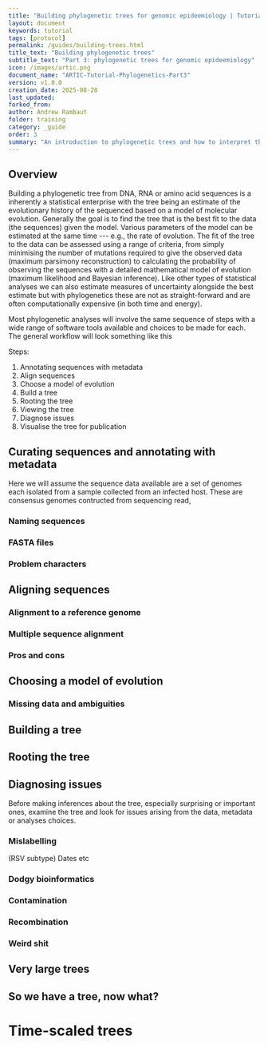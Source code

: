 ```yaml
---
title: "Building phylogenetic trees for genomic epideemiology | Tutorial | Phylogenetics"
layout: document
keywords: tutorial
tags: [protocol] 
permalink: /guides/building-trees.html
title_text: "Building phylogenetic trees"
subtitle_text: "Part 3: phylogenetic trees for genomic epideemiology"
icon: /images/artic.png
document_name: "ARTIC-Tutorial-Phylogenetics-Part3"
version: v1.0.0
creation_date: 2025-08-28
last_updated: 
forked_from: 
author: Andrew Rambaut
folder: training
category: _guide
order: 3
summary: "An introduction to phylogenetic trees and how to interpret them."
---
```


## Overview

Building a phylogenetic tree from DNA, RNA or amino acid sequences is a inherently a statistical enterprise with the tree being an estimate of the evolutionary history of the sequenced based on a model of molecular evolution. Generally the goal is to find the tree that is the best fit to the data (the sequences) given the model. Various parameters of the model can be estimated at the same time --- e.g., the rate of evolution. The fit of the tree to the data can be assessed using a range of criteria, from simply minimising the number of mutations required to give the observed data (maximum parsimony reconstruction) to calculating the probability of observing the sequences with a detailed mathematical model of evolution (maximum likelihood and Bayesian inference). Like other types of statistical analyses we can also estimate measures of uncertainty alongside the best estimate but with phylogenetics these are not as straight-forward and are often computationally expensive (in both time and energy).    

Most phylogenetic analyses will involve the same sequence of steps with a wide range of software tools available and choices to be made for each. The general workflow will look something like this

Steps:
1) Annotating sequences with metadata
2) Align sequences
3) Choose a model of evolution
4) Build a tree
5) Rooting the tree
6) Viewing the tree
6) Diagnose issues
7) Visualise the tree for publication

## Curating sequences and annotating with metadata

Here we will assume the sequence data available are a set of genomes each isolated from a sample collected from an infected host. These are consensus genomes contructed from sequencing read,

### Naming sequences

### FASTA files

### Problem characters 

## Aligning sequences

### Alignment to a reference genome

### Multiple sequence alignment

### Pros and cons

## Choosing a model of evolution

### Missing data and ambiguities

## Building a tree

## Rooting the tree

## Diagnosing issues

Before making inferences about the tree, especially surprising or important ones, examine the tree and look for issues arising from the data, metadata or analyses choices.

### Mislabelling
(RSV subtype)
Dates etc

### Dodgy bioinformatics

### Contamination

### Recombination

### Weird shit

## Very large trees

## So we have a tree, now what?

# Time-scaled trees

